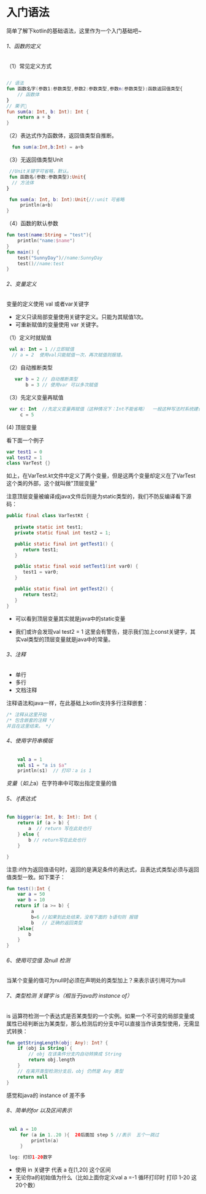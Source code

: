 # 入门语法

简单了解下kotlin的基础语法，这里作为一个入门基础吧~

###### 1、函数的定义

（1）常见定义方式

```kotlin

// 语法
fun 函数名字(参数1:参数类型,参数2:参数类型,参数n:参数类型):函数返回值类型{
    // 函数体
}
// 栗子🌰
fun sum(a: Int, b: Int): Int {
    return a + b
}
```

（2）表达式作为函数体，返回值类型自推断。

```kotlin
  fun sum(a:Int,b:Int) = a+b
```
（3）无返回值类型Unit

```kotlin
 //Unit关键字可省略，默认。
 fun 函数名(参数:参数类型):Unit{
  // 方法体
}

 fun sum(a: Int, b: Int):Unit{//:unit 可省略
     println(a+b)
}
```

（4）函数的默认参数

```kotlin
fun test(name:String = "test"){
    println("name:$name")
}
fun main() {
    test("SunnyDay")//name:SunnyDay
    test()//name:test
}
```

###### 2、变量定义

变量的定义使用 val 或者var关键字
- 定义只读局部变量使⽤关键字定义。只能为其赋值1次。
- 可重新赋值的变量使⽤ var 关键字。

（1）定义时就赋值

```kotlin
 val a: Int = 1 //立即赋值
  // a = 2  使用val只能赋值一次，再次赋值则报错。
```
（2）自动推断类型
```kotlin
   var b = 2 // 自动推断类型
       b = 3 // 使用var 可以多次赋值
```

（3）先定义变量再赋值
```kotlin
 var c: Int  //先定义变量再赋值（这种情况下：Int不能省略）  一般这种写法时系统建议你改为第一种方式
     c = 5

```

(4) 顶层变量

看下面一个例子

```kotlin
var test1 = 0
val test2 = 1
class VarTest {}
```
如上，在VarTest.kt文件中定义了两个变量，但是这两个变量却定义在了VarTest这个类的外部，这个就叫做"顶层变量"

注意顶层变量被编译成java文件后则是为static类型的，我们不防反编译看下源码：

```java
public final class VarTestKt {
    
   private static int test1;
   private static final int test2 = 1;

   public static final int getTest1() {
      return test1;
   }

   public static final void setTest1(int var0) {
      test1 = var0;
   }

   public static final int getTest2() {
      return test2;
   }
}
```

- 可以看到顶层变量其实就是java中的static变量

- 我们或许会发现val test2 = 1 这里会有警告，提示我们加上const关键字，其实val类型的顶层变量就是java中的常量。

###### 3、注释
- 单行
- 多行
- 文档注释

注释语法和java一样，在此基础上kotlin支持多行注释嵌套：

```kotlin
/* 注释从这里开始
/* 包含嵌套的注释 */
并且在这里结束。 */
```

###### 4、使⽤字符串模版
```kotlin
    val a = 1
    val s1 = "a is $a"
    println(s1)  // 打印：a is 1

```
$变量（如上$a）在字符串中可取出指定变量的值

###### 5、 if表达式
```kotlin
fun bigger(a: Int, b: Int): Int {
    return if (a > b) {
        a  // return 写在此处也行
    } else {
        b // return写在此处也行
    }

}
```
注意:if作为返回值语句时，返回的是满足条件的表达式，且表达式类型必须与返回值类型一致。如下栗子：

```kotlin
fun test():Int {
    var a = 50
    var b = 10
   return if (a >= b) {
         a
         b=6 //如果到此处结束，没有下面的 b语句则 报错
         b   // 正确的返回类型
    }else{
        b
    }
}
```
###### 6、使用可空值 及null 检测

当某个变量的值可为null时必须在声明处的类型加上？来表示该引用可为null


###### 7、类型检测 关键字 is（相当于java的 instance of）

is 运算符检测⼀个表达式是否某类型的⼀个实例。如果⼀个不可变的局部变量或属性已经判断出为某类型，那么检测后的分⽀中可以直接当作该类型使⽤，⽆需显式转换：

```kotlin
fun getStringLength(obj: Any): Int? {
    if (obj is String) {
        // obj 在该条件分⽀内⾃动转换成 String
        return obj.length
    }
    // 在离开类型检测分⽀后，obj 仍然是 Any 类型
    return null
}
```
感觉和java的 instance of 差不多

###### 8、简单的for 以及区间表示
```kotlin
 val a = 10
     for (a in 1..20 ){  20后面加 step 5 //表示  五个一跳过
         println(a)
     }

 log: 打印1-20数字

```
- 使用 in 关键字 代表 a 在[1,20] 这个区间 
- 无论你a的初始值为什么（比如上面你定义val a =-1 循环打印时 打印 1-20 这20个数）


